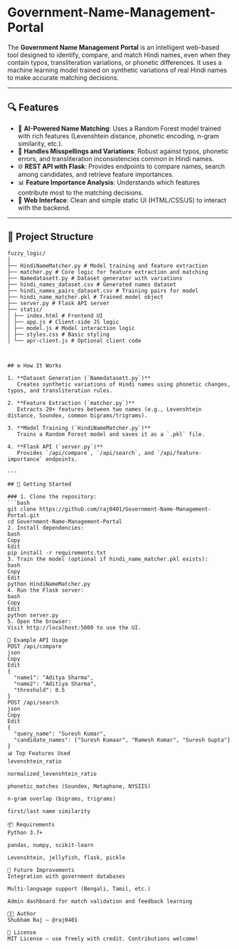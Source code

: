 # Government-Name-Management-Portal

The **Government Name Management Portal** is an intelligent web-based tool designed to identify, compare, and match Hindi names, even when they contain typos, transliteration variations, or phonetic differences. It uses a machine learning model trained on synthetic variations of real Hindi names to make accurate matching decisions.

---

## 🔍 Features

- 🧠 **AI-Powered Name Matching**: Uses a Random Forest model trained with rich features (Levenshtein distance, phonetic encoding, n-gram similarity, etc.).
- 🔁 **Handles Misspellings and Variations**: Robust against typos, phonetic errors, and transliteration inconsistencies common in Hindi names.
- 🌐 **REST API with Flask**: Provides endpoints to compare names, search among candidates, and retrieve feature importances.
- 📊 **Feature Importance Analysis**: Understands which features contribute most to the matching decisions.
- 🌟 **Web Interface**: Clean and simple static UI (HTML/CSS/JS) to interact with the backend.

---

## 📁 Project Structure

```plaintext
fuzzy_logic/
│
├── HindiNameMatcher.py # Model training and feature extraction
├── matcher.py # Core logic for feature extraction and matching
├── Namedatasett.py # Dataset generator with variations
├── hindi_names_dataset.csv # Generated names dataset
├── hindi_names_pairs_dataset.csv # Training pairs for model
├── hindi_name_matcher.pkl # Trained model object
├── server.py # Flask API server
├── static/
│ ├── index.html # Frontend UI
│ ├── app.js # Client-side JS logic
│ ├── model.js # Model interaction logic
│ ├── styles.css # Basic styling
│ └── apr-client.js # Optional client code



## ⚙️ How It Works

1. **Dataset Generation (`Namedatasett.py`)**  
   Creates synthetic variations of Hindi names using phonetic changes, typos, and transliteration rules.

2. **Feature Extraction (`matcher.py`)**  
   Extracts 20+ features between two names (e.g., Levenshtein distance, Soundex, common bigrams/trigrams).

3. **Model Training (`HindiNameMatcher.py`)**  
   Trains a Random Forest model and saves it as a `.pkl` file.

4. **Flask API (`server.py`)**  
   Provides `/api/compare`, `/api/search`, and `/api/feature-importance` endpoints.

---

## 🚀 Getting Started

### 1. Clone the repository:
```bash
git clone https://github.com/raj0401/Government-Name-Management-Portal.git
cd Government-Name-Management-Portal
2. Install dependencies:
bash
Copy
Edit
pip install -r requirements.txt
3. Train the model (optional if hindi_name_matcher.pkl exists):
bash
Copy
Edit
python HindiNameMatcher.py
4. Run the Flask server:
bash
Copy
Edit
python server.py
5. Open the browser:
Visit http://localhost:5000 to use the UI.

🧪 Example API Usage
POST /api/compare
json
Copy
Edit
{
  "name1": "Aditya Sharma",
  "name2": "Aditiya Sharma",
  "threshold": 0.5
}
POST /api/search
json
Copy
Edit
{
  "query_name": "Suresh Kumar",
  "candidate_names": ["Suresh Kumaar", "Ramesh Kumar", "Suresh Gupta"]
}
📊 Top Features Used
levenshtein_ratio

normalized_levenshtein_ratio

phonetic_matches (Soundex, Metaphone, NYSIIS)

n-gram overlap (bigrams, trigrams)

first/last name similarity

📦 Requirements
Python 3.7+

pandas, numpy, scikit-learn

Levenshtein, jellyfish, flask, pickle

🧠 Future Improvements
Integration with government databases

Multi-language support (Bengali, Tamil, etc.)

Admin dashboard for match validation and feedback learning

👨‍💻 Author
Shubham Raj – @raj0401

📄 License
MIT License – use freely with credit. Contributions welcome!
